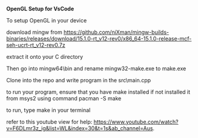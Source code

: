**OpenGL Setup for VsCode**

To setup OpenGL in your device 

download mingw from https://github.com/niXman/mingw-builds-binaries/releases/download/15.1.0-rt_v12-rev0/x86_64-15.1.0-release-mcf-seh-ucrt-rt_v12-rev0.7z

extract it onto your C directory

Then go into mingw64\bin and rename mingw32-make.exe to make.exe

Clone into the repo and write program in the src\main.cpp

to run your program, ensure that you have make installed 
if not installed it from msys2 using command pacman -S make

to run, type make in your terminal

refer to this youtube view for help:
https://www.youtube.com/watch?v=F6DLmr3z_ig&list=WL&index=30&t=1s&ab_channel=Aus.
